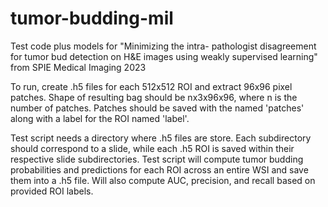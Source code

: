 # tumor-budding-mil
Test code plus models for "Minimizing the intra- pathologist disagreement for tumor bud detection on H&amp;E images using weakly supervised learning" from SPIE Medical Imaging 2023

To run, create .h5 files for each 512x512 ROI and extract 96x96 pixel patches. Shape of resulting bag should be nx3x96x96, where n is the number of patches. Patches should be saved with the named 'patches' along with a label for the ROI named 'label'. 

Test script needs a directory where .h5 files are store. Each subdirectory should correspond to a slide, while each .h5 ROI is saved within their respective slide subdirectories. Test script will compute tumor budding probabilities and predictions for each ROI across an entire WSI and save them into a .h5 file. Will also compute AUC, precision, and recall based on provided ROI labels.
